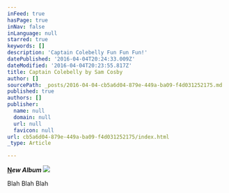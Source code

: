 ```yaml
---
inFeed: true
hasPage: true
inNav: false
inLanguage: null
starred: true
keywords: []
description: 'Captain Colebelly Fun Fun Fun!'
datePublished: '2016-04-04T20:24:33.009Z'
dateModified: '2016-04-04T20:23:55.817Z'
title: Captain Colebelly by Sam Cosby
author: []
sourcePath: _posts/2016-04-04-cb5a6d04-879e-449a-ba09-f4d031252175.md
published: true
authors: []
publisher:
  name: null
  domain: null
  url: null
  favicon: null
url: cb5a6d04-879e-449a-ba09-f4d031252175/index.html
_type: Article

---
```

**[N][0]_ew Album_**
![](https://the-grid-user-content.s3-us-west-2.amazonaws.com/8624cbac-6ecd-4623-8070-24706663ed99.jpg)

Blah Blah Blah

[0]: null